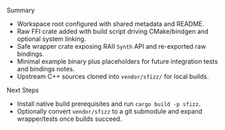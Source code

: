 Summary
- Workspace root configured with shared metadata and README.
- Raw FFI crate added with build script driving CMake/bindgen and optional system linking.
- Safe wrapper crate exposing RAII `Synth` API and re-exported raw bindings.
- Minimal example binary plus placeholders for future integration tests and bindings notes.
- Upstream C++ sources cloned into `vendor/sfizz/` for local builds.

Next Steps
- Install native build prerequisites and run `cargo build -p sfizz`.
- Optionally convert `vendor/sfizz` to a git submodule and expand wrapper/tests once builds succeed.
